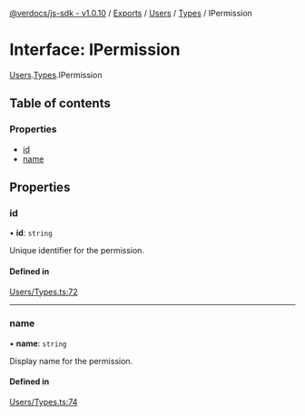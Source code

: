 [@verdocs/js-sdk - v1.0.10](../README.md) / [Exports](../modules.md) / [Users](../modules/Users.md) / [Types](../modules/Users.Types.md) / IPermission

# Interface: IPermission

[Users](../modules/Users.md).[Types](../modules/Users.Types.md).IPermission

## Table of contents

### Properties

- [id](Users.Types.IPermission.md#id)
- [name](Users.Types.IPermission.md#name)

## Properties

### id

• **id**: `string`

Unique identifier for the permission.

#### Defined in

[Users/Types.ts:72](https://github.com/Verdocs/js-sdk/blob/main/src/Users/Types.ts#L72)

___

### name

• **name**: `string`

Display name for the permission.

#### Defined in

[Users/Types.ts:74](https://github.com/Verdocs/js-sdk/blob/main/src/Users/Types.ts#L74)
